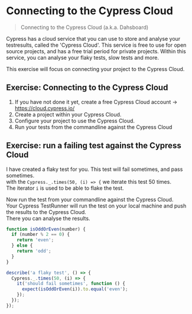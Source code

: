 # Connecting to the Cypress Cloud

> Connecting to the Cypress Cloud (a.k.a. Dahsboard)

Cypress has a cloud service that you can use to store and analyse your testresults, called the 'Cypress Cloud'.
This service is free to use for open source projects, and has a free trial period for private projects.
Within this service, you can analyse your flaky tests, slow tests and more.

This exercise will focus on connecting your project to the Cypress Cloud.

## Exercise: Connecting to the Cypress Cloud

1. If you have not done it yet, create a free Cypress Cloud account -> <https://cloud.cypress.io/>
2. Create a project within your Cypress Cloud.
3. Configure your project to use the Cypress Cloud.
4. Run your tests from the commandline against the Cypress Cloud

## Exercise: run a failing test against the Cypress Cloud

I have created a flaky test for you. This test will fail sometimes, and pass sometimes.<br>
with the `Cypress._.times(50, (i) => {` we iterate this test 50 times. <br>
The iterator `i` is used to be able to flake the test.

Now run the test from your commandline against the Cypress Cloud.<br>
Your Cypress TestRunner will run the test on your local machine and push the results to the Cypress Cloud.<br>
There you can analyse the results.

<!-- div:title-panel -->
<!-- div:left-panel -->

<!-- panels:start -->
<!-- tabs:start -->
<!-- tab: flaky test -->

```javascript
function isOddOrEven(number) {
  if (number % 2 == 0) {
    return 'even';
  } else {
    return 'odd';
  }
}

describe('a flaky test', () => {
  Cypress._.times(50, (i) => {
    it('should fail sometimes', function () {
      expect(isOddOrEven(i)).to.equal('even');
    });
  });
});
```

<!-- tabs:end -->
